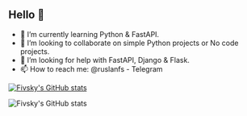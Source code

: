 ## Hello 👋

- 🌱 I’m currently learning Python & FastAPI.
- 👯 I’m looking to collaborate on simple Python projects or No code projects.
- 🤔 I’m looking for help with FastAPI, Django & Flask.
- 📫 How to reach me: @ruslanfs - Telegram

[![Fivsky's GitHub stats](https://github-readme-stats.vercel.app/api?username=fivsky)](https://github.com/fivsky/github-readme-stats)

![Fivsky's GitHub stats](https://github-readme-stats.vercel.app/api?username=fivsky&show_icons=true)
